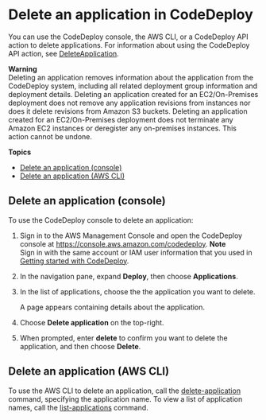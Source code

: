 # Delete an application in CodeDeploy<a name="applications-delete"></a>

You can use the CodeDeploy console, the AWS CLI, or a CodeDeploy API action to delete applications\. For information about using the CodeDeploy API action, see [DeleteApplication](https://docs.aws.amazon.com/codedeploy/latest/APIReference/API_DeleteApplication.html)\.

**Warning**  
Deleting an application removes information about the application from the CodeDeploy system, including all related deployment group information and deployment details\. Deleting an application created for an EC2/On\-Premises deployment does not remove any application revisions from instances nor does it delete revisions from Amazon S3 buckets\. Deleting an application created for an EC2/On\-Premises deployment does not terminate any Amazon EC2 instances or deregister any on\-premises instances\. This action cannot be undone\.

**Topics**
+ [Delete an application \(console\)](#applications-delete-console)
+ [Delete an application \(AWS CLI\)](#applications-delete-cli)

## Delete an application \(console\)<a name="applications-delete-console"></a>

To use the CodeDeploy console to delete an application:

1. Sign in to the AWS Management Console and open the CodeDeploy console at [https://console\.aws\.amazon\.com/codedeploy](https://console.aws.amazon.com/codedeploy)\.
**Note**  
Sign in with the same account or IAM user information that you used in [Getting started with CodeDeploy](getting-started-codedeploy.md)\.

1. In the navigation pane, expand **Deploy**, then choose **Applications**\.

1. In the list of applications, choose the the application you want to delete\.

   A page appears containing details about the application\.

1. Choose **Delete application** on the top\-right\.

1. When prompted, enter **delete** to confirm you want to delete the application, and then choose **Delete**\. 

## Delete an application \(AWS CLI\)<a name="applications-delete-cli"></a>

To use the AWS CLI to delete an application, call the [delete\-application](https://docs.aws.amazon.com/cli/latest/reference/deploy/delete-application.html) command, specifying the application name\. To view a list of application names, call the [list\-applications](https://docs.aws.amazon.com/cli/latest/reference/deploy/list-applications.html) command\.
